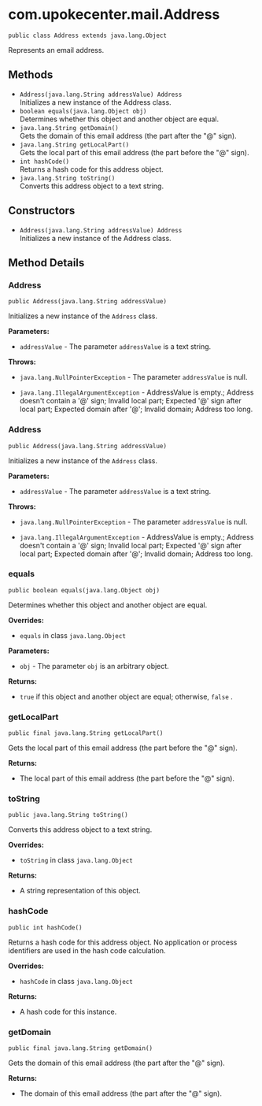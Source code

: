 # com.upokecenter.mail.Address

    public class Address extends java.lang.Object

Represents an email address.

## Methods

* `Address​(java.lang.String addressValue) Address`<br>
 Initializes a new instance of the Address class.
* `boolean equals​(java.lang.Object obj)`<br>
 Determines whether this object and another object are equal.
* `java.lang.String getDomain()`<br>
 Gets the domain of this email address (the part after the "@" sign).
* `java.lang.String getLocalPart()`<br>
 Gets the local part of this email address (the part before the "@" sign).
* `int hashCode()`<br>
 Returns a hash code for this address object.
* `java.lang.String toString()`<br>
 Converts this address object to a text string.

## Constructors

* `Address​(java.lang.String addressValue) Address`<br>
 Initializes a new instance of the Address class.

## Method Details

### Address
    public Address​(java.lang.String addressValue)
Initializes a new instance of the <code>Address</code> class.

**Parameters:**

* <code>addressValue</code> - The parameter <code>addressValue</code> is a text string.

**Throws:**

* <code>java.lang.NullPointerException</code> - The parameter <code>addressValue</code> is
 null.

* <code>java.lang.IllegalArgumentException</code> - AddressValue is empty.; Address doesn't
 contain a '@' sign; Invalid local part; Expected '@' sign after local
 part; Expected domain after '@'; Invalid domain; Address too long.

### Address
    public Address​(java.lang.String addressValue)
Initializes a new instance of the <code>Address</code> class.

**Parameters:**

* <code>addressValue</code> - The parameter <code>addressValue</code> is a text string.

**Throws:**

* <code>java.lang.NullPointerException</code> - The parameter <code>addressValue</code> is
 null.

* <code>java.lang.IllegalArgumentException</code> - AddressValue is empty.; Address doesn't
 contain a '@' sign; Invalid local part; Expected '@' sign after local
 part; Expected domain after '@'; Invalid domain; Address too long.

### equals
    public boolean equals​(java.lang.Object obj)
Determines whether this object and another object are equal.

**Overrides:**

* <code>equals</code> in class <code>java.lang.Object</code>

**Parameters:**

* <code>obj</code> - The parameter <code>obj</code> is an arbitrary object.

**Returns:**

* <code>true</code> if this object and another object are equal; otherwise,
 <code>false</code> .

### getLocalPart
    public final java.lang.String getLocalPart()
Gets the local part of this email address (the part before the "@" sign).

**Returns:**

* The local part of this email address (the part before the "@" sign).

### toString
    public java.lang.String toString()
Converts this address object to a text string.

**Overrides:**

* <code>toString</code> in class <code>java.lang.Object</code>

**Returns:**

* A string representation of this object.

### hashCode
    public int hashCode()
Returns a hash code for this address object. No application or process
 identifiers are used in the hash code calculation.

**Overrides:**

* <code>hashCode</code> in class <code>java.lang.Object</code>

**Returns:**

* A hash code for this instance.

### getDomain
    public final java.lang.String getDomain()
Gets the domain of this email address (the part after the "@" sign).

**Returns:**

* The domain of this email address (the part after the "@" sign).
